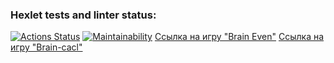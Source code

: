 ### Hexlet tests and linter status:
[![Actions Status](https://github.com/demeena/js-starter-project-44/actions/workflows/hexlet-check.yml/badge.svg)](https://github.com/demeena/js-starter-project-44/actions)
[![Maintainability](https://api.codeclimate.com/v1/badges/10ebd284253f8a44fe4f/maintainability)](https://codeclimate.com/github/demeena/js-starter-project-44/maintainability)
[Ссылка на игру "Brain Even"](https://asciinema.org/a/fV2S7P5UBGkivkLSyUgByrZQb)
[ Ссылка на игру "Brain-cacl"](https://asciinema.org/a/EyxvDpahrDWZBjjTy9ckUf0Gj)
